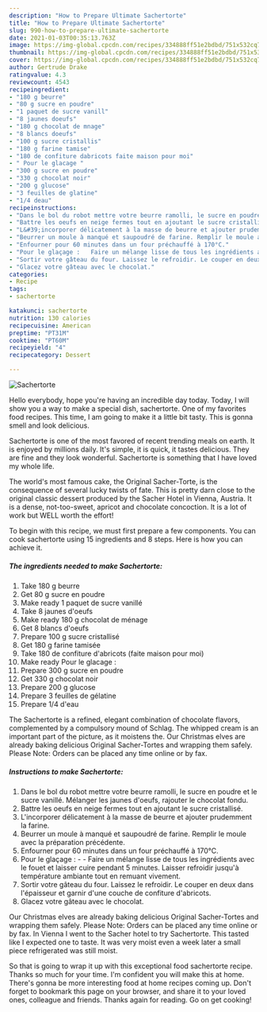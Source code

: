 ```yaml
---
description: "How to Prepare Ultimate Sachertorte"
title: "How to Prepare Ultimate Sachertorte"
slug: 990-how-to-prepare-ultimate-sachertorte
date: 2021-01-03T00:35:13.763Z
image: https://img-global.cpcdn.com/recipes/334888ff51e2bdbd/751x532cq70/sachertorte-photo-principale-de-la-recette.jpg
thumbnail: https://img-global.cpcdn.com/recipes/334888ff51e2bdbd/751x532cq70/sachertorte-photo-principale-de-la-recette.jpg
cover: https://img-global.cpcdn.com/recipes/334888ff51e2bdbd/751x532cq70/sachertorte-photo-principale-de-la-recette.jpg
author: Gertrude Drake
ratingvalue: 4.3
reviewcount: 4543
recipeingredient:
- "180 g beurre"
- "80 g sucre en poudre"
- "1 paquet de sucre vanill"
- "8 jaunes doeufs"
- "180 g chocolat de mnage"
- "8 blancs doeufs"
- "100 g sucre cristallis"
- "180 g farine tamise"
- "180 de confiture dabricots faite maison pour moi"
- " Pour le glacage "
- "300 g sucre en poudre"
- "330 g chocolat noir"
- "200 g glucose"
- "3 feuilles de glatine"
- "1/4 deau"
recipeinstructions:
- "Dans le bol du robot mettre votre beurre ramolli, le sucre en poudre et le sucre vanillé. Mélanger les jaunes d&#39;oeufs, rajouter le chocolat fondu."
- "Battre les oeufs en neige fermes tout en ajoutant le sucre cristallisé."
- "L&#39;incorporer délicatement à la masse de beurre et ajouter prudemment la farine."
- "Beurrer un moule à manqué et saupoudré de farine. Remplir le moule avec la préparation précédente."
- "Enfourner pour 60 minutes dans un four préchauffé à 170°C."
- "Pour le glaçage :   Faire un mélange lisse de tous les ingrédients avec le fouet et laisser cuire pendant 5 minutes. Laisser refroidir jusqu&#39;à température ambiante tout en remuant vivement."
- "Sortir votre gâteau du four. Laissez le refroidir. Le couper en deux dans l&#39;épaisseur et garnir d&#39;une couche de confiture d&#39;abricots."
- "Glacez votre gâteau avec le chocolat."
categories:
- Recipe
tags:
- sachertorte

katakunci: sachertorte 
nutrition: 130 calories
recipecuisine: American
preptime: "PT31M"
cooktime: "PT60M"
recipeyield: "4"
recipecategory: Dessert

---
```



![Sachertorte](https://img-global.cpcdn.com/recipes/334888ff51e2bdbd/751x532cq70/sachertorte-photo-principale-de-la-recette.jpg)

Hello everybody, hope you're having an incredible day today. Today, I will show you a way to make a special dish, sachertorte. One of my favorites food recipes. This time, I am going to make it a little bit tasty. This is gonna smell and look delicious.

Sachertorte is one of the most favored of recent trending meals on earth. It is enjoyed by millions daily. It's simple, it is quick, it tastes delicious. They are fine and they look wonderful. Sachertorte is something that I have loved my whole life.

The world&#39;s most famous cake, the Original Sacher-Torte, is the consequence of several lucky twists of fate. This is pretty darn close to the original classic dessert produced by the Sacher Hotel in Vienna, Austria. It is a dense, not-too-sweet, apricot and chocolate concoction. It is a lot of work but WELL worth the effort!


To begin with this recipe, we must first prepare a few components. You can cook sachertorte using 15 ingredients and 8 steps. Here is how you can achieve it.

<!--inarticleads1-->

##### The ingredients needed to make Sachertorte:

1. Take 180 g beurre
1. Get 80 g sucre en poudre
1. Make ready 1 paquet de sucre vanillé
1. Take 8 jaunes d&#39;oeufs
1. Make ready 180 g chocolat de ménage
1. Get 8 blancs d&#39;oeufs
1. Prepare 100 g sucre cristallisé
1. Get 180 g farine tamisée
1. Take 180 de confiture d&#39;abricots (faite maison pour moi)
1. Make ready  Pour le glacage :
1. Prepare 300 g sucre en poudre
1. Get 330 g chocolat noir
1. Prepare 200 g glucose
1. Prepare 3 feuilles de gélatine
1. Prepare 1/4 d&#39;eau


The Sachertorte is a refined, elegant combination of chocolate flavors, complemented by a compulsory mound of Schlag. The whipped cream is an important part of the picture, as it moistens the. Our Christmas elves are already baking delicious Original Sacher-Tortes and wrapping them safely. Please Note: Orders can be placed any time online or by fax. 

<!--inarticleads2-->

##### Instructions to make Sachertorte:

1. Dans le bol du robot mettre votre beurre ramolli, le sucre en poudre et le sucre vanillé. Mélanger les jaunes d&#39;oeufs, rajouter le chocolat fondu.
1. Battre les oeufs en neige fermes tout en ajoutant le sucre cristallisé.
1. L&#39;incorporer délicatement à la masse de beurre et ajouter prudemment la farine.
1. Beurrer un moule à manqué et saupoudré de farine. Remplir le moule avec la préparation précédente.
1. Enfourner pour 60 minutes dans un four préchauffé à 170°C.
1. Pour le glaçage :  -  - Faire un mélange lisse de tous les ingrédients avec le fouet et laisser cuire pendant 5 minutes. Laisser refroidir jusqu&#39;à température ambiante tout en remuant vivement.
1. Sortir votre gâteau du four. Laissez le refroidir. Le couper en deux dans l&#39;épaisseur et garnir d&#39;une couche de confiture d&#39;abricots.
1. Glacez votre gâteau avec le chocolat.


Our Christmas elves are already baking delicious Original Sacher-Tortes and wrapping them safely. Please Note: Orders can be placed any time online or by fax. In Vienna I went to the Sacher hotel to try Sachertorte. This tasted like I expected one to taste. It was very moist even a week later a small piece refrigerated was still moist. 

So that is going to wrap it up with this exceptional food sachertorte recipe. Thanks so much for your time. I'm confident you will make this at home. There's gonna be more interesting food at home recipes coming up. Don't forget to bookmark this page on your browser, and share it to your loved ones, colleague and friends. Thanks again for reading. Go on get cooking!
